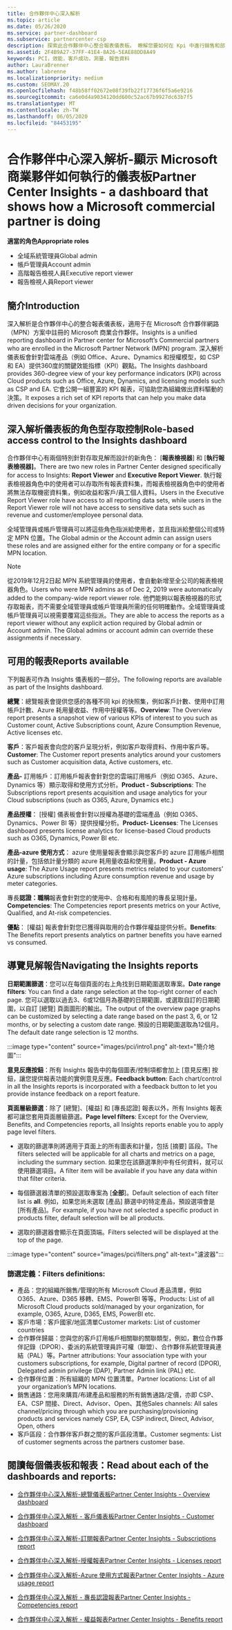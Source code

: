 ```yaml
---
title: 合作夥伴中心深入解析
ms.topic: article
ms.date: 05/26/2020
ms.service: partner-dashboard
ms.subservice: partnercenter-csp
description: 探索此合作夥伴中心整合報表儀表板。 瞭解您要如何在 Kpi 中進行銷售和部署、客戶開發等等。
ms.assetid: 2F4B9A27-37FF-41E4-8A26-5EAE88DD8A49
keywords: PCI，效能，客戶成功，測量，報告資料
author: LauraBrenner
ms.author: labrenne
ms.localizationpriority: medium
ms.custom: SEOMAY.20
ms.openlocfilehash: f48b58ff02672e08f39fb22f17736f6f5a6e9216
ms.sourcegitcommit: ca6e0d4a9034120dd600c52ac67b9927dc63b7f5
ms.translationtype: MT
ms.contentlocale: zh-TW
ms.lasthandoff: 06/05/2020
ms.locfileid: "84453195"
---
```

# <a name="partner-center-insights---a-dashboard-that-shows-how-a-microsoft-commercial-partner-is-doing"></a><span data-ttu-id="4e845-105">合作夥伴中心深入解析-顯示 Microsoft 商業夥伴如何執行的儀表板</span><span class="sxs-lookup"><span data-stu-id="4e845-105">Partner Center Insights - a dashboard that shows how a Microsoft commercial partner is doing</span></span>

<span data-ttu-id="4e845-106">**適當的角色**</span><span class="sxs-lookup"><span data-stu-id="4e845-106">**Appropriate roles**</span></span>
- <span data-ttu-id="4e845-107">全域系統管理員</span><span class="sxs-lookup"><span data-stu-id="4e845-107">Global admin</span></span>
- <span data-ttu-id="4e845-108">帳戶管理員</span><span class="sxs-lookup"><span data-stu-id="4e845-108">Account admin</span></span>
- <span data-ttu-id="4e845-109">高階報告檢視人員</span><span class="sxs-lookup"><span data-stu-id="4e845-109">Executive report viewer</span></span>
- <span data-ttu-id="4e845-110">報告檢視人員</span><span class="sxs-lookup"><span data-stu-id="4e845-110">Report viewer</span></span>

## <a name="introduction"></a><span data-ttu-id="4e845-111">簡介</span><span class="sxs-lookup"><span data-stu-id="4e845-111">Introduction</span></span>

<span data-ttu-id="4e845-112">深入解析是合作夥伴中心的整合報表儀表板，適用于在 Microsoft 合作夥伴網路（MPN）方案中註冊的 Microsoft 商業合作夥伴。</span><span class="sxs-lookup"><span data-stu-id="4e845-112">Insights is a unified reporting dashboard in Partner center for Microsoft’s Commercial partners who are enrolled in the Microsoft Partner Network (MPN) program.</span></span> <span data-ttu-id="4e845-113">深入解析儀表板會針對雲端產品（例如 Office、Azure、Dynamics 和授權模型，如 CSP 和 EA）提供360度的關鍵效能指標（KPI）觀點。</span><span class="sxs-lookup"><span data-stu-id="4e845-113">The Insights dashboard provides 360-degree view of your key performance indicators (KPI) across Cloud products such as Office, Azure, Dynamics, and licensing models such as CSP and EA.</span></span> <span data-ttu-id="4e845-114">它會公開一組豐富的 KPI 報表，可協助您為組織做出資料驅動的決策。</span><span class="sxs-lookup"><span data-stu-id="4e845-114">It exposes a rich set of KPI reports that can help you make data driven decisions for your organization.</span></span> 

## <a name="role-based-access-control-to-the-insights-dashboard"></a><span data-ttu-id="4e845-115">深入解析儀表板的角色型存取控制</span><span class="sxs-lookup"><span data-stu-id="4e845-115">Role-based access control to the Insights dashboard</span></span>

<span data-ttu-id="4e845-116">合作夥伴中心有兩個特別針對存取見解而設計的新角色： [**報表檢視器**] 和 [**執行報表檢視器]**。</span><span class="sxs-lookup"><span data-stu-id="4e845-116">There are two new roles in Partner Center designed specifically for access to Insights: **Report Viewer** and **Executive Report Viewer**.</span></span> <span data-ttu-id="4e845-117">執行報表檢視器角色中的使用者可以存取所有報表資料集，而報表檢視器角色中的使用者將無法存取機密資料集，例如收益和客戶/員工個人資料。</span><span class="sxs-lookup"><span data-stu-id="4e845-117">Users in the Executive Report Viewer role have access to all reporting data sets, while users in the Report Viewer role will not have access to sensitive data sets such as revenue and customer/employee personal data.</span></span> 

<span data-ttu-id="4e845-118">全域管理員或帳戶管理員可以將這些角色指派給使用者，並且指派給整個公司或特定 MPN 位置。</span><span class="sxs-lookup"><span data-stu-id="4e845-118">The Global admin or the Account admin can assign users these roles and are assigned either for the entire company or for a specific MPN location.</span></span>  

>[!Note] 
><span data-ttu-id="4e845-119">從2019年12月2日起 MPN 系統管理員的使用者，會自動新增至全公司的報表檢視器角色。</span><span class="sxs-lookup"><span data-stu-id="4e845-119">Users who were MPN admins as of Dec 2, 2019 were automatically added to the company-wide report viewer role.</span></span> <span data-ttu-id="4e845-120">他們能夠以報表檢視器的形式存取報表，而不需要全域管理員或帳戶管理員所需的任何明確動作。全域管理員或帳戶管理員可以視需要覆寫這些指派。</span><span class="sxs-lookup"><span data-stu-id="4e845-120">They are able to access the reports as a report viewer without any explicit action required by Global admin or Account admin. The Global admins or account admin can override these assignments if necessary.</span></span> 

## <a name="reports-available"></a><span data-ttu-id="4e845-121">可用的報表</span><span class="sxs-lookup"><span data-stu-id="4e845-121">Reports available</span></span>

<span data-ttu-id="4e845-122">下列報表可作為 Insights 儀表板的一部分。</span><span class="sxs-lookup"><span data-stu-id="4e845-122">The following reports are available as part of the Insights dashboard.</span></span>

<span data-ttu-id="4e845-123">**總覽**：總覽報表會提供您感的各種不同 kpi 的快照集，例如客戶計數、使用中訂用帳戶計數、Azure 耗用量收益、作用中授權等等。</span><span class="sxs-lookup"><span data-stu-id="4e845-123">**Overview**: The Overview report presents a snapshot view of various KPIs of interest to you such as Customer count, Active Subscriptions count, Azure Consumption Revenue, Active licenses etc.</span></span>

<span data-ttu-id="4e845-124">**客戶**：客戶報表會向您的客戶呈現分析，例如客戶取得資料、作用中客戶等。</span><span class="sxs-lookup"><span data-stu-id="4e845-124">**Customer**: The Customer report presents analytics around your customers such as Customer acquisition data, Active customers, etc.</span></span>

<span data-ttu-id="4e845-125">**產品-** 訂用帳戶：訂用帳戶報表會針對您的雲端訂用帳戶（例如 O365、Azure、Dynamics 等）顯示取得和使用方式分析。</span><span class="sxs-lookup"><span data-stu-id="4e845-125">**Product - Subscriptions**: The Subscriptions report presents acquisition and usage analytics for your Cloud subscriptions (such as O365, Azure, Dynamics etc.)</span></span>

<span data-ttu-id="4e845-126">**產品授權**： [授權] 儀表板會針對以授權為基礎的雲端產品（例如 O365、Dynamics、Power BI 等）提供授權分析。</span><span class="sxs-lookup"><span data-stu-id="4e845-126">**Product- Licenses**: The Licenses dashboard presents license analytics for license-based Cloud products such as O365, Dynamics, Power BI etc.</span></span>

<span data-ttu-id="4e845-127">**產品-azure 使用方式**： azure 使用量報表會顯示與您客戶的 azure 訂用帳戶相關的計量，包括依計量分類的 azure 耗用量收益和使用量。</span><span class="sxs-lookup"><span data-stu-id="4e845-127">**Product - Azure usage**: The Azure Usage report presents metrics related to your customers’ Azure subscriptions including Azure consumption revenue and usage by meter categories.</span></span>

<span data-ttu-id="4e845-128">專長**認證：職稱**報表會針對您的使用中、合格和有風險的專長呈現計量。</span><span class="sxs-lookup"><span data-stu-id="4e845-128">**Competencies**: The Competencies report presents metrics on your Active, Qualified, and At-risk competencies.</span></span>

<span data-ttu-id="4e845-129">**優點**： [權益] 報表會針對您已獲得與取用的合作夥伴權益提供分析。</span><span class="sxs-lookup"><span data-stu-id="4e845-129">**Benefits**: The Benefits report presents analytics on partner benefits you have earned vs consumed.</span></span>

## <a name="navigating-the-insights-reports"></a><span data-ttu-id="4e845-130">導覽見解報告</span><span class="sxs-lookup"><span data-stu-id="4e845-130">Navigating the Insights reports</span></span>

<span data-ttu-id="4e845-131">**日期範圍篩選**：您可以在每個頁面的右上角找到日期範圍選取專案。</span><span class="sxs-lookup"><span data-stu-id="4e845-131">**Date range filters**: You can find a date range selection at the top-right corner of each page.</span></span> <span data-ttu-id="4e845-132">您可以選取以過去3、6或12個月為基礎的日期範圍，或選取自訂的日期範圍，以自訂 [總覽] 頁面圖形的輸出。</span><span class="sxs-lookup"><span data-stu-id="4e845-132">The output of the overview page graphs can be customized by selecting a date range based on the past 3, 6, or 12 months, or by selecting a custom date range.</span></span> <span data-ttu-id="4e845-133">預設的日期範圍選取為12個月。</span><span class="sxs-lookup"><span data-stu-id="4e845-133">The default date range selection is 12 months.</span></span> 

:::image type="content" source="images/pci/intro1.png" alt-text="簡介地圖":::

<span data-ttu-id="4e845-135">**意見反應按鈕**：所有 Insights 報告中的每個圖表/控制項都會加上 [意見反應] 按鈕，讓您提供報表功能的實例意見反應。</span><span class="sxs-lookup"><span data-stu-id="4e845-135">**Feedback button**: Each chart/control in all the Insights reports is incorporated with a feedback button to let you provide instance feedback on a report feature.</span></span> 

 
<span data-ttu-id="4e845-136">**頁面層級篩選**：除了 [總覽]、[權益] 和 [專長認證] 報表以外，所有 Insights 報表都可讓您套用頁面層級篩選。</span><span class="sxs-lookup"><span data-stu-id="4e845-136">**Page level filters**: Except for the Overview, Benefits, and Competencies reports, all Insights reports enable you to apply page level filters.</span></span> 

- <span data-ttu-id="4e845-137">選取的篩選準則將適用于頁面上的所有圖表和計量，包括 [摘要] 區段。</span><span class="sxs-lookup"><span data-stu-id="4e845-137">The filters selected will be applicable for all charts and metrics on a page, including the summary section.</span></span> <span data-ttu-id="4e845-138">如果您在該篩選準則中有任何資料，就可以使用篩選項目。</span><span class="sxs-lookup"><span data-stu-id="4e845-138">A filter item will be available if you have any data within that filter criteria.</span></span> 

- <span data-ttu-id="4e845-139">每個篩選器清單的預設選取專案為 [**全部**]。</span><span class="sxs-lookup"><span data-stu-id="4e845-139">Default selection of each filter list is **all**.</span></span> <span data-ttu-id="4e845-140">例如，如果您尚未選取 [產品] 篩選中的特定產品，預設選項會是 [所有產品]。</span><span class="sxs-lookup"><span data-stu-id="4e845-140">For example, if you have not selected a specific product in products filter, default selection will be all products.</span></span>

- <span data-ttu-id="4e845-141">選取的篩選器會顯示在頁面頂端。</span><span class="sxs-lookup"><span data-stu-id="4e845-141">Filters selected will be displayed at the top of the page.</span></span> 

:::image type="content" source="images/pci/filters.png" alt-text="濾波器":::

### <a name="filters-definitions"></a><span data-ttu-id="4e845-143">篩選定義：</span><span class="sxs-lookup"><span data-stu-id="4e845-143">Filters definitions:</span></span>

- <span data-ttu-id="4e845-144">產品：您的組織所銷售/管理的所有 Microsoft Cloud 產品清單，例如 O365、Azure、D365 移轉、EMS、PowerBI 等等。</span><span class="sxs-lookup"><span data-stu-id="4e845-144">Products: List of all Microsoft Cloud products sold/managed by your organization, for example,  O365, Azure, D365, EMS, PowerBI etc.</span></span>
- <span data-ttu-id="4e845-145">客戶市場：客戶國家/地區清單</span><span class="sxs-lookup"><span data-stu-id="4e845-145">Customer markets: List of customer countries</span></span>
- <span data-ttu-id="4e845-146">合作夥伴歸屬：您與您的客戶訂用帳戶相關聯的關聯類型，例如，數位合作夥伴記錄（DPOR）、委派的系統管理員許可權（聯盟）、合作夥伴系統管理員連結（PAL）等。</span><span class="sxs-lookup"><span data-stu-id="4e845-146">Partner attributions: Your association type with your customers subscriptions, for example,  Digital partner of record (DPOR), Delegated admin privilege (DAP), Partner Admin link (PAL) etc.</span></span> 
- <span data-ttu-id="4e845-147">合作夥伴位置：所有組織的 MPN 位置清單。</span><span class="sxs-lookup"><span data-stu-id="4e845-147">Partner locations: List of all your organization’s MPN locations.</span></span>
- <span data-ttu-id="4e845-148">銷售通路：您用來購買/布建產品和服務的所有銷售通路/定價，亦即 CSP、EA、CSP 間接、Direct、Advisor、Open、其他</span><span class="sxs-lookup"><span data-stu-id="4e845-148">Sales channels: All sales channel/pricing through which you are purchasing/provisioning products and services namely CSP, EA, CSP indirect, Direct, Advisor, Open, others</span></span>
- <span data-ttu-id="4e845-149">客戶區段：合作夥伴客戶群之間的客戶區段清單。</span><span class="sxs-lookup"><span data-stu-id="4e845-149">Customer segments: List of customer segments across the partners customer base.</span></span>

## <a name="read-about-each-of-the-dashboards-and-reports"></a><span data-ttu-id="4e845-150">閱讀每個儀表板和報表：</span><span class="sxs-lookup"><span data-stu-id="4e845-150">Read about each of the dashboards and reports:</span></span>

- [<span data-ttu-id="4e845-151">合作夥伴中心深入解析-總覽儀表板</span><span class="sxs-lookup"><span data-stu-id="4e845-151">Partner Center Insights - Overview dashboard</span></span>](pci-overview-report.md)

- [<span data-ttu-id="4e845-152">合作夥伴中心深入解析 - 客戶儀表板</span><span class="sxs-lookup"><span data-stu-id="4e845-152">Partner Center Insights - Customer dashboard</span></span>](pci-customer-report.md)

- [<span data-ttu-id="4e845-153">合作夥伴中心深入解析-訂閱報表</span><span class="sxs-lookup"><span data-stu-id="4e845-153">Partner Center Insights - Subscriptions report</span></span>](pci-product-subscriptions-report.md)

- [<span data-ttu-id="4e845-154">合作夥伴中心深入解析-授權報表</span><span class="sxs-lookup"><span data-stu-id="4e845-154">Partner Center Insights - Licenses report</span></span>](pci-product-licenses-report.md)

- [<span data-ttu-id="4e845-155">合作夥伴中心深入解析-Azure 使用方式報表</span><span class="sxs-lookup"><span data-stu-id="4e845-155">Partner Center Insights - Azure usage report</span></span>](pci-azure-usage-report.md)

- [<span data-ttu-id="4e845-156">合作夥伴中心深入解析 - 專長認證報表</span><span class="sxs-lookup"><span data-stu-id="4e845-156">Partner Center Insights - Competencies report</span></span>](pci-competencies-report.md)

- [<span data-ttu-id="4e845-157">合作夥伴中心深入解析 - 權益報表</span><span class="sxs-lookup"><span data-stu-id="4e845-157">Partner Center Insights - Benefits report</span></span>](pci-benefits-report.md)
